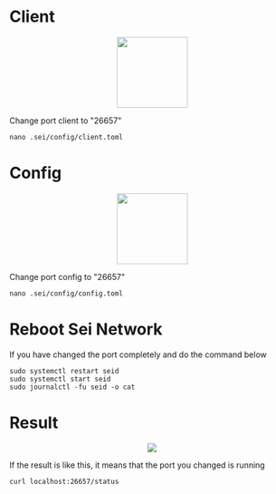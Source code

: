 # Client

<p align="center">
  <img height="125" height="auto" src="https://raw.githubusercontent.com/sxlmnwb/testnet_manuals/master/Sei_Network/node_port/asset/client.PNG">
</p>

Change port client to "26657"
```
nano .sei/config/client.toml
```

# Config

<p align="center">
  <img height="125" height="auto" src="https://raw.githubusercontent.com/sxlmnwb/testnet_manuals/master/Sei_Network/node_port/asset/config.png">
</p>

Change port config to "26657"
```
nano .sei/config/config.toml
```

# Reboot Sei Network

If you have changed the port completely and do the command below
```
sudo systemctl restart seid
sudo systemctl start seid
sudo journalctl -fu seid -o cat
```

# Result

<p align="center">
  <img height="auto" height="auto" src="https://raw.githubusercontent.com/sxlmnwb/testnet_manuals/master/Sei_Network/node_port/asset/result.PNG">
</p>

If the result is like this, it means that the port you changed is running
```
curl localhost:26657/status
```